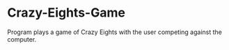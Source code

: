 # Crazy-Eights-Game
Program plays a game of Crazy Eights with the user competing against the computer.
